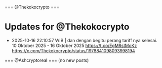 === @Thekokocrypto ===

# Updates for @Thekokocrypto

- 2025-10-16 22:10:57 WIB | dan dengan begitu perang tariff nya selesai. 10 Oktober  2025 - 16 Oktober 2025 https://t.co/EgMRstMoKz
  https://x.com/Thekokocrypto/status/1978841098093998194

=== @Ashcryptoreal ===
(no new posts)

